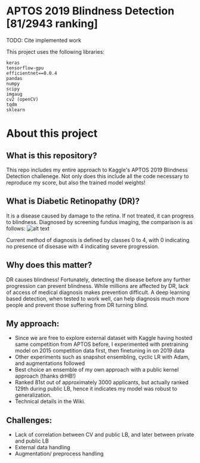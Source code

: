 # APTOS 2019 Blindness Detection [81/2943 ranking]

TODO: Cite implemented work

This project uses the following libraries:
```
keras
tensorflow-gpu
efficientnet==0.0.4
pandas
numpy
scipy
imgaug
cv2 (openCV)
tqdm
sklearn
```

# About this project

## What is this repository?
This repo includes my entire approach to Kaggle's APTOS 2019 Blindness Detection challenege. Not only does this include all the code necessary to reproduce my score, but also the trained model weights!

## What is Diabetic Retinopathy (DR)?
It is a disease caused by damage to the retina. If not treated, it can progress to blindness. Diagnosed by screening fundus imaging, the comparison is as follows:
![alt text](https://www.eatonrapidseyecare.com/wp-content/uploads/2017/08/Diabetic-Retinopathy_SS-Graphic-732x293.jpg)

Current method of diagnosis is defined by classes 0 to 4, with 0 indicating no presence of disesase with 4 indicating severe progression.

## Why does this matter?
DR causes blindness! Fortunately, detecting the disease before any further progression can prevent blindness. While millions are affected by DR, lack of access of medical diagnosis makes prevention difficult. A deep learning based detection, when tested to work well, can help diagnosis much more people and prevent those suffering from DR turning blind.

## My approach:
  - Since we are free to explore external dataset with Kaggle having hosted same competition from APTOS before, I experimented with pretraining model on 2015 competition data first, then finetuning in on 2019 data
  - Other experiments such as snapshot ensembling, cyclic LR with Adam, and augmentations followed
  - Best choice an ensemble of my own approach with a public kernel approach (thanks drHB!)
  - Ranked 81st out of approximately 3000 applicants, but actually ranked 129th during public LB, hence it indicates my model was robust to generalization.
  - Technical details in the Wiki.

## Challenges:
- Lack of correlation between CV and public LB, and later between private and public LB
- External data handling
- Augmentation/ preprocess handling
